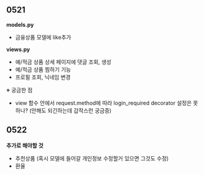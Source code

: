 ## 0521 

**models.py**
- 금융상품 모델에 like추가

**views.py**
- 예/적금 상품 상세 페이지에 댓글 조회, 생성
- 예/적금 상품 찜하기 기능
- 프로필 조회, 닉네임 변경

※ 궁금한 점
- view 함수 안에서 request.method에 따라 login_required decorator 설정은 못하나? (안해도 되긴하는데 갑작스런 궁금증)

## 0522
**추가로 해야할 것**
- 추천상품 (혹시 모델에 들어갈 개인정보 수정할거 있으면 그것도 수정)
- 환율